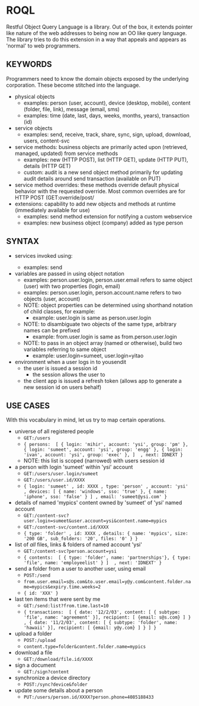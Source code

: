 ROQL
====
Restful Object Query Language is a library. Out of the box, it extends pointer like nature of the web addresses to being now an OO like query language. The library tries to do this extension in a way that appeals and appears as 'normal' to web programmers.

KEYWORDS
--------
Programmers need to know the domain objects exposed by the underlying corporation. These become stitched into the language.

- physical objects
  - examples: person (user, account), device (desktop, mobile), content (folder, file, link), message (email, sms)
  - examples: time (date, last, days, weeks, months, years), transaction (id)
- service objects
  - examples: send, receive, track, share, sync, sign, upload, download, users, content-svc
- service methods: business objects are primarily acted upon (retrieved, managed, updated) from service methods
  - examples: new (HTTP POST), list (HTTP GET), update (HTTP PUT), details (HTTP GET)
  - custom: audit is a new send object method primarily for updating audit details around send transaction (available on PUT)
- service method overrides: these methods override default physical behavior with the requested override. Most common overrides are for HTTP POST (GET:override/post/<normal URL>
- extensions: capability to add new objects and methods at runtime (immediately available for use)
  - examples: send method extension for notifying a custom webservice
  - examples: new business object (company) added as type person

SYNTAX
------
- services invoked using: <service name>
  - examples: send
- variables are passed in using object notation
  - examples: person.user.login, person.user.email refers to same object (user) with two properties (login, email)
  - examples: person.user.login, person.account.name refers to two objects (user, account)
  - NOTE: object properties can be determined using shorthand notation of child classes, for example:
    - example: user.login is same as person.user.login
  - NOTE: to disambiguate two objects of the same type, arbitrary names can be prefixed
    - example: from.user.login is same as from.person.user.login
  - NOTE: to pass in an object array (named or otherwise), build two variables referring to same object
    - example: user.login=sumeet, user.login=yitao 
- environment when a user logs in to yousendit
  - the user is issued a session id
    - the session allows the user to 
  - the client app is issued a refresh token (allows app to generate a new session id on users behalf)

USE CASES
---------
With this vocabulary in mind, let us try to map certain operations.

- universe of all registered people
  - `GET:/users`
  - `{
        persons: 
          [
            { login: 'mihir', account: 'ysi', group: 'pm' },
            { login: 'sumeet', account: 'ysi', group: 'engg' },
            { login: 'ivan', account: 'ysi', group: 'exec' },
          ] 
      , next: IDNEXT
    }`
  - NOTE: this list is scoped (narrowed) with users session id
- a person with login 'sumeet' within 'ysi' account
  - `GET:/users/user.login/sumeet`
  - `GET:/users/user.id/XXXX`
  - `{
         login: 'sumeet'
       , id: XXXX
       , type: 'person'
       , account: 'ysi'
       , devices: [ { name: 'windows', sso: 'true' }, { name: 'iphone', sso: 'false' } ]
       , email: 'sumeet@ysi.com'
     }`
- details of named 'mypics' content owned by 'sumeet' of 'ysi' named account
  - `GET:/content-svc?user.login=sumeet&user.account=ysi&content.name=mypics`
  - `GET:/content-svc/content.id/XXXX`
  - `{
         type: 'folder'
       , id: XXXX
       , details: { name: 'mypics', size: '200 GB', sub_folders: '20', files: '0' }
     }`
- list of *all* files, links & folders of named account 'ysi'
  - `GET:/content-svc?person.account=ysi`
  - `{
          contents: 
          [
             { type: 'folder', name: 'partnerships'},
             { type: 'file', name: 'employeelist' }
          ] 
        , next: 'IDNEXT'
     }`
- send a folder from a user to another user, using email
  - `POST:/send`
  - `from.user.email=s@s.com&to.user.email=y@y.com&content.folder.name=mypics&expiry.time.weeks=2`
  - `{
        id: 'XXX'
     }`
- last ten items that were sent by me
  - `GET:/send:list?from.time.last=10`
  - `{
        transactions: 
          [
              { date: '12/2/03', content: [ { subtype: 'file', name: 'agreement' }], recipient: [ {email: s@s.com} ] }
            , { date: '11/2/03', content: [ { subtype: 'folder', name: 'hawaii' }], recipient: [ {email: y@y.com} ] }
          ]
      }`
- upload a folder
  - `POST:/upload`
  - `content.type=folder&content.folder.name=mypics`
- download a file
  - `GET:/download/file.id/XXXX`
- sign a document
  - `GET:/sign?content`
- synchronize a device directory
  - `POST:/sync?device&folder`
- update some details about a person
  - `PUT:/users/person.id/XXXX?person.phone=4085188433`
